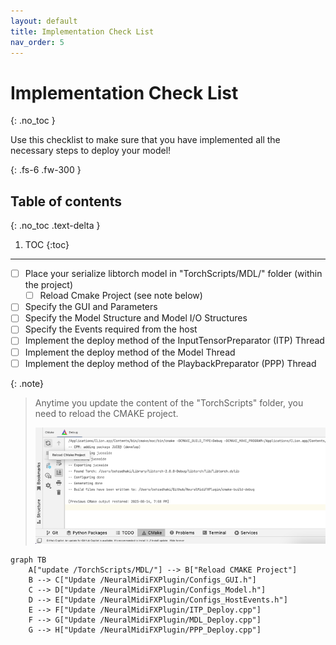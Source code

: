 ```yaml
---
layout: default
title: Implementation Check List
nav_order: 5
---
```


# Implementation Check List
{: .no_toc }

Use this checklist to make sure that you have implemented all the necessary steps to deploy your model!

{: .fs-6 .fw-300 }

## Table of contents
{: .no_toc .text-delta }

1. TOC
{:toc}

---


- [ ] Place your serialize libtorch model in "TorchScripts/MDL/" folder (within the project) 
  - [ ] Reload Cmake Project (see note below)
- [ ] Specify the GUI and Parameters
- [ ] Specify the Model Structure and Model I/O Structures
- [ ] Specify the Events required from the host
- [ ] Implement the deploy method of the InputTensorPreparator (ITP) Thread
- [ ] Implement the deploy method of the Model Thread
- [ ] Implement the deploy method of the PlaybackPreparator (PPP) Thread

{: .note}
> Anytime you update the content of the "TorchScripts" folder, you need to reload the CMAKE project.
> 
> <img src="/assets/images/cmake_reload.png" width="500" alt="CMAKE Reload Image">



```mermaid
graph TB
    A["update /TorchScripts/MDL/"] --> B["Reload CMAKE Project"]
    B --> C["Update /NeuralMidiFXPlugin/Configs_GUI.h"]
    C --> D["Update /NeuralMidiFXPlugin/Configs_Model.h"]
    D --> E["Update /NeuralMidiFXPlugin/Configs_HostEvents.h"]
    E --> F["Update /NeuralMidiFXPlugin/ITP_Deploy.cpp"]
    F --> G["Update /NeuralMidiFXPlugin/MDL_Deploy.cpp"]
    G --> H["Update /NeuralMidiFXPlugin/PPP_Deploy.cpp"]
  
```
